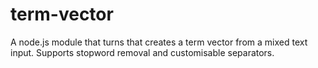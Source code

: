 # term-vector
A node.js module that turns that creates a term vector from a mixed text input. Supports stopword removal and customisable separators.
